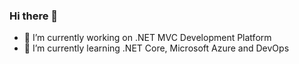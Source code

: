 ### Hi there 👋
- 🔭 I’m currently working on .NET MVC Development Platform
- 🌱 I’m currently learning .NET Core, Microsoft Azure and DevOps
